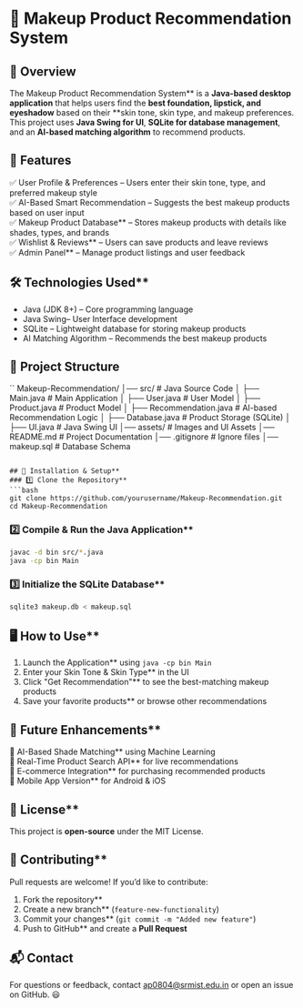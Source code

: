 # 💄 Makeup Product Recommendation System

## 📌 Overview
The Makeup Product Recommendation System** is a **Java-based desktop application** that helps users find the **best foundation, lipstick, and eyeshadow** based on their **skin tone, skin type, and makeup preferences. This project uses **Java Swing for UI**, **SQLite for database management**, and an **AI-based matching algorithm** to recommend products.

## 🎯 Features
✅ User Profile & Preferences – Users enter their skin tone, type, and preferred makeup style  
✅ AI-Based Smart Recommendation – Suggests the best makeup products based on user input  
✅ Makeup Product Database** – Stores makeup products with details like shades, types, and brands  
✅ Wishlist & Reviews** – Users can save products and leave reviews  
✅ Admin Panel** – Manage product listings and user feedback  

## 🛠️ Technologies Used**
- Java (JDK 8+) – Core programming language
- Java Swing– User Interface development
- SQLite – Lightweight database for storing makeup products
- AI Matching Algorithm – Recommends the best makeup products

## 📂 Project Structure
``
Makeup-Recommendation/
│── src/                       # Java Source Code
│   ├── Main.java              # Main Application
│   ├── User.java              # User Model
│   ├── Product.java           # Product Model
│   ├── Recommendation.java    # AI-based Recommendation Logic
│   ├── Database.java          # Product Storage (SQLite)
│   ├── UI.java                # Java Swing UI
│── assets/                    # Images and UI Assets
│── README.md                  # Project Documentation
│── .gitignore                 # Ignore files
│── makeup.sql                 # Database Schema
```

## 🚀 Installation & Setup**
### 1️⃣ Clone the Repository**
```bash
git clone https://github.com/yourusername/Makeup-Recommendation.git
cd Makeup-Recommendation
```

### 2️⃣ Compile & Run the Java Application**
```bash
javac -d bin src/*.java
java -cp bin Main
```

### 3️⃣ Initialize the SQLite Database**
```bash
sqlite3 makeup.db < makeup.sql
```

## 🖥️ How to Use**
1. Launch the Application** using `java -cp bin Main`
2. Enter your Skin Tone & Skin Type** in the UI
3. Click "Get Recommendation"** to see the best-matching makeup products
4. Save your favorite products** or browse other recommendations

## 🔧 Future Enhancements**
🚀 AI-Based Shade Matching** using Machine Learning  
🚀 Real-Time Product Search API** for live recommendations  
🚀 E-commerce Integration** for purchasing recommended products  
🚀 Mobile App Version** for Android & iOS  

## 📜 License**
This project is **open-source** under the MIT License.

## 🙌 Contributing**
Pull requests are welcome! If you’d like to contribute:
1. Fork the repository**
2. Create a new branch** (`feature-new-functionality`)
3. Commit your changes** (`git commit -m "Added new feature"`)
4. Push to GitHub** and create a **Pull Request**

## 📬 Contact
For questions or feedback, contact ap0804@srmist.edu.in or open an issue on GitHub. 😃
